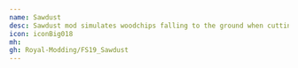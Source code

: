 ```yaml
---
name: Sawdust
desc: Sawdust mod simulates woodchips falling to the ground when cutting down trees or cutting off branches. The woodchips need to be transported or cleaned then. While the chainsaw is in use it is possible to set the dust intensivity between 0(off) and 3(max). It is set to 2 by default. The woodchips will only be generated if the ground allows tipping of material.
icon: iconBig018
mh: 
gh: Royal-Modding/FS19_Sawdust
---
```

